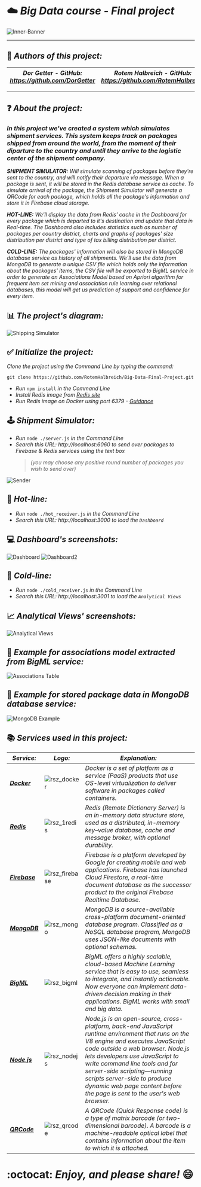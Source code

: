 # :cloud: *Big Data course - Final project*

![Inner-Banner](https://user-images.githubusercontent.com/66558110/138529732-71124200-bb75-47f0-a6a9-52cc2c306204.jpg)

-----------------------------------------------------------------------------------------------------------
## :pencil: *Authors of this project:*
| *Dor Getter  -  GitHub: https://github.com/DorGetter* | *Rotem Halbreich  -  GitHub: https://github.com/RotemHalbreich* |
------------------------------------------------------|----------------------------------------------------
-----------------------------------------------------------------------------------------------------------
## :question: *About the project:*
### *In this project we've created a system which simulates shipment services. This system keeps track on packages shipped from around the world, from the moment of their diparture to the country and until they arrive to the logistic center of the shipment company.*


*__SHIPMENT SIMULATOR:__  Will simulate scanning of packages before they're sent to the country, and will notify their departure via message. When a package is sent, it will be stored in the Redis database service as cache. To simulate arrival of the package, the Shipment Simulator will generate a QRCode for each package, which holds all the package's information and store it in Firebase cloud storage.*

*__HOT-LINE:__  We'll display the data from Redis' cache in the Dashboard for every package which is departed to it's destination and update that data in Real-time. The Dashboard also includes statistics such as number of packages per country district, charts and graphs of packages' size distribution per district and type of tax billing distribution per district.*

*__COLD-LINE:__  The packages' information will also be stored in MongoDB database service as history of all shipments. We'll use the data from MongoDB to generate a unique CSV file which holds only the information about the packages' items, the CSV file will be exported to BigML service in order to generate an Associations Model based on Apriori algorithm for frequent item set mining and association rule learning over relational databases, this model will get us prediction of support and confidence for every item.*

## :bar_chart: *The project's diagram:*
![Shipping Simulator](https://user-images.githubusercontent.com/66558110/137342555-ea34c2d2-28d6-458f-94e8-5d74a2ec39e8.png)

## :white_check_mark: *Initialize the project:*
*Clone the project using the Command Line by typing the command:*

`git clone https://github.com/RotemHalbreich/Big-Data-Final-Project.git`
* *Run* `npm install` *in the Command Line*
* *Install Redis image from [Redis site](https://hub.docker.com/_/redis)*
* *Run Redis image on Docker using port 6379 - [Guidance ](https://www.youtube.com/watch?v=YhXeiB_1-uk&list=PL9nWRykSBSFjj3mulDfc6Al4v8ORNKzaM&index=2&ab_channel=BeABetterDev)*

## :joystick: *Shipment Simulator:*
* *Run* `node ./server.js` *in the Command Line*
* *Search this URL: http://localhost:6060 to send over packages to Firebase & Redis services using the text box* 
  > *(you may choose any positive round number of packages you wish to send over)*

![Sender](https://user-images.githubusercontent.com/66558110/138977273-22cff09e-ccd0-4363-86c7-1e13356e0b63.png)

## :hot_face: *Hot-line:*
* *Run* `node ./hot_receiver.js` *in the Command Line*
* *Search this URL: http://localhost:3000 to load the `Dashboard`*

## :computer: *Dashboard's screenshots:*
![Dashboard](https://user-images.githubusercontent.com/66558110/138964172-ab856c62-e0c4-41b5-99cd-97ba3d3d2cac.png)
![Dashboard2](https://user-images.githubusercontent.com/66558110/138967039-c28d6f27-cc43-49ce-8c14-8be74738b535.png)

## :cold_face: *Cold-line:*
* *Run* `node ./cold_receiver.js` *in the Command Line*
* *Search this URL: http://localhost:3001 to load the `Analytical Views`*

## :chart_with_upwards_trend: *Analytical Views' screenshots:*
![Analytical Views](https://user-images.githubusercontent.com/66558110/138977213-21b45fce-6a0a-494b-86a5-62c2ed1f5e6c.png)

## :thought_balloon: *Example for associations model extracted from BigML service:*
![Associations Table](https://user-images.githubusercontent.com/66558110/138527098-8dcc1c17-8e75-46dd-8cef-308a3f4a0561.png)

## :leaves: *Example for stored package data in MongoDB database service:*
![MongoDB Example](https://user-images.githubusercontent.com/66558110/138555235-afd5e8ec-2295-40e5-bf55-e8ed57335f3d.png)

## :books: *Services used in this project:*
  *Service:* | *Logo:* | *Explanation:*
------------------------------------------------------|------------------------------------------------------|------------------------------------------------------
*__[Docker](https://www.docker.com/)__* | ![rsz_docker](https://user-images.githubusercontent.com/66558110/138525534-5b80cfff-9cc8-49d8-91ee-56dad30554ac.png) | *Docker is a set of platform as a service (PaaS) products that use OS-level virtualization to deliver software in packages called containers.*
*__[Redis](https://redis.io/)__* | ![rsz_1redis](https://user-images.githubusercontent.com/66558110/138525323-e48deafc-5d80-44cb-881c-543cbb9b4328.png) | *Redis (Remote Dictionary Server) is an in-memory data structure store, used as a distributed, in-memory key–value database, cache and message broker, with optional durability.*
*__[Firebase](https://firebase.google.com/)__* | ![rsz_firebase](https://user-images.githubusercontent.com/66558110/138526112-1f4f9d97-cc27-4cfa-ae9a-748839022443.png) | *Firebase is a platform developed by Google for creating mobile and web applications. Firebase has launched Cloud Firestore, a real-time document database as the successor product to the original Firebase Realtime Database.*
*__[MongoDB](https://www.mongodb.com/)__* | ![rsz_mongo](https://user-images.githubusercontent.com/66558110/138526141-b3b75e15-ca4c-4a79-b6eb-c76c935b98d8.png) | *MongoDB is a source-available cross-platform document-oriented database program. Classified as a NoSQL database program, MongoDB uses JSON-like documents with optional schemas.*
*__[BigML](https://bigml.com/)__* | ![rsz_bigml](https://user-images.githubusercontent.com/66558110/138526204-8149be8b-c540-4a35-b475-b0b94d32e375.png) | *BigML offers a highly scalable, cloud-based Machine Learning service that is easy to use, seamless to integrate, and instantly actionable. Now everyone can implement data-driven decision making in their applications. BigML works with small and big data.*
*__[Node.js](https://nodejs.org/en/)__* | ![rsz_nodejs](https://user-images.githubusercontent.com/66558110/138526220-82e94b3d-72c3-47fc-a698-2d31bfc8cb85.png) | *Node.js is an open-source, cross-platform, back-end JavaScript runtime environment that runs on the V8 engine and executes JavaScript code outside a web browser. Node.js lets developers use JavaScript to write command line tools and for server-side scripting—running scripts server-side to produce dynamic web page content before the page is sent to the user's web browser.*
*__[QRCode](https://en.wikipedia.org/wiki/QR_code)__* | ![rsz_qrcode](https://user-images.githubusercontent.com/66558110/138526484-f97cda37-1b6c-47b3-9850-ea254c390728.png) | *A QRCode (Quick Response code) is a type of matrix barcode (or two-dimensional barcode). A barcode is a machine-readable optical label that contains information about the item to which it is attached.*

# :octocat: *Enjoy, and please share!* :smile:

